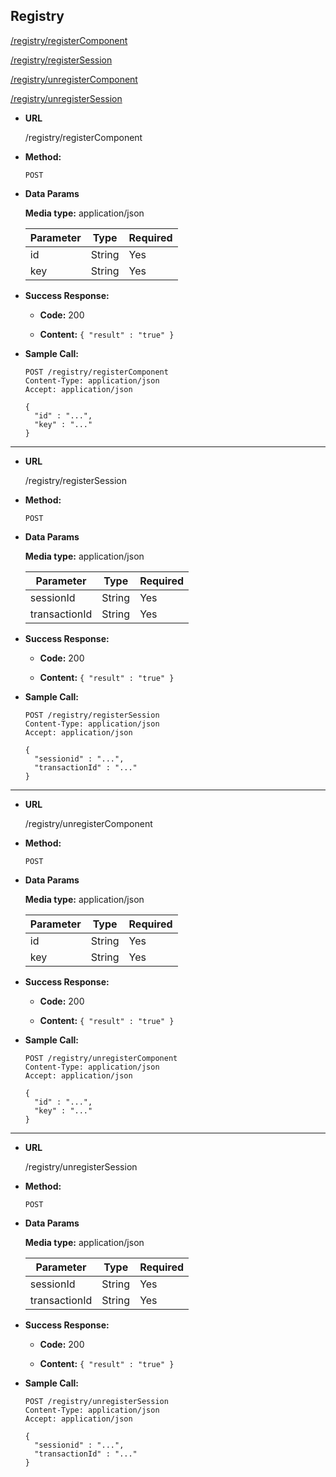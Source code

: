 **Registry**
----

[/registry/registerComponent](#registerComponent)

[/registry/registerSession](#registerSession)

[/registry/unregisterComponent](#unregisterComponent)

[/registry/unregisterSession](#unregisterSession)


<a name="registerComponent"></a>
* **URL**

  /registry/registerComponent  

* **Method:**

  `POST`

* **Data Params**

  **Media type:** application/json

  | Parameter | Type | Required |
  | --- | --- | --- |
  | id | String | Yes |
  | key | String | Yes |

* **Success Response:**

  * **Code:** 200

  * **Content:** `{ "result" : "true" }`

* **Sample Call:**

    ``` shell
    POST /registry/registerComponent
    Content-Type: application/json
    Accept: application/json

    {
      "id" : "...",
      "key" : "..."
    }
    ```

---
<a name="registerSession"></a>
* **URL**

  /registry/registerSession

* **Method:**

  `POST`

* **Data Params**

  **Media type:** application/json

  | Parameter | Type | Required |
  | --- | --- | --- |
  | sessionId | String | Yes |
  | transactionId | String | Yes |

* **Success Response:**

  * **Code:** 200

  * **Content:** `{ "result" : "true" }`

* **Sample Call:**

    ``` shell
    POST /registry/registerSession
    Content-Type: application/json
    Accept: application/json

    {
      "sessionid" : "...",
      "transactionId" : "..."
    }
    ```
---
<a name="unregisterComponent"></a>
* **URL**

  /registry/unregisterComponent  

* **Method:**

  `POST`

* **Data Params**

  **Media type:** application/json

  | Parameter | Type | Required |
  | --- | --- | --- |
  | id | String | Yes |
  | key | String | Yes |

* **Success Response:**

  * **Code:** 200

  * **Content:** `{ "result" : "true" }`

* **Sample Call:**

    ``` shell
    POST /registry/unregisterComponent
    Content-Type: application/json
    Accept: application/json
            
    {
      "id" : "...",
      "key" : "..."
    }
    ```

---
<a name="unregisterSession"></a>
* **URL**

  /registry/unregisterSession

* **Method:**

  `POST`

* **Data Params**

  **Media type:** application/json

  | Parameter | Type | Required |
  | --- | --- | --- |
  | sessionId | String | Yes |
  | transactionId | String | Yes |

* **Success Response:**

  * **Code:** 200

  * **Content:** `{ "result" : "true" }`

* **Sample Call:**

    ``` shell
    POST /registry/unregisterSession
    Content-Type: application/json
    Accept: application/json

    {
      "sessionid" : "...",
      "transactionId" : "..."
    }
    ```
